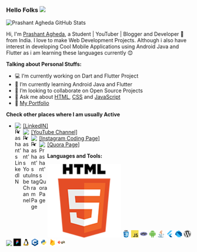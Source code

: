 ### Hello Folks <img src="https://media.giphy.com/media/hvRJCLFzcasrR4ia7z/giphy.gif" width="25px">

<p>
  <img src="https://github-readme-stats.vercel.app/api?username=prashant-agheda&show_icons=true&theme=gotham" alt="Prashant Agheda GitHub Stats" />
</p>

Hi, I'm [Prashant Agheda](https://prashantagheda.blogspot.com/), a Student | YouTuber | Blogger and Developer 🚀 from India. I love to make Web Development Projects.
Although i also have interest in developing Cool Mobile Applications using Android Java and Flutter as i am learning these languages currently 😊


**Talking about Personal Stuffs:**

- 💻 I’m currently working on Dart and Flutter Project
- 🌱 I’m currently learning Android Java and Flutter
- 👦 I’m looking to collaborate on Open Source Projects
- 💬 Ask me about [HTML](https://developer.mozilla.org/en-US/docs/Web/HTML), [CSS](https://developer.mozilla.org/en-US/docs/Web/CSS) and [JavaScript](https://developer.mozilla.org/en-US/docs/Web/Javascript)
- 📝 [My Portfolio](https://prashant-agheda.github.io/)

**Check other places where I am usually Active**
- <a href="https://www.linkedin.com/in/prashant-agheda-421760199">
    <img align="left" alt="Prashant's LinkedIN" width="22px" src="https://cdn.jsdelivr.net/npm/simple-icons@3/icons/linkedin.svg" />
    [LinkedIN]
  </a>
  
- <a href="https://www.youtube.com/channel/UC5PiBsLrQny-uga3BXKOuDA">
    <img align="left" alt="Prashant's Youtube Channel" width="22px" src="https://cdn.jsdelivr.net/npm/simple-icons@3/icons/youtube.svg" />
    [YouTube Channel]
  </a>

- <a href="https://www.instagram.com/crafty_coding/">
    <img align="left" alt="Prashant's Instagram Page" width="22px" src="https://cdn.jsdelivr.net/npm/simple-icons@3/icons/instagram.svg" />
      [Instagram Coding Page]
  </a>

- <a href="https://www.quora.com/profile/Prashant-Agheda-1/">
    <img align="left" alt="Prashant's Quora Page" width="22px" src="https://cdn.jsdelivr.net/npm/simple-icons@3/icons/quora.svg" />
    [Quora Page]
  </a>

**Languages and Tools:**  

<code><img height="200" src="https://raw.githubusercontent.com/github/explore/80688e429a7d4ef2fca1e82350fe8e3517d3494d/topics/html/html.png"></code>
<code><img height="20" src="https://raw.githubusercontent.com/github/explore/80688e429a7d4ef2fca1e82350fe8e3517d3494d/topics/css/css.png"></code>
<code><img height="20" src="https://raw.githubusercontent.com/github/explore/80688e429a7d4ef2fca1e82350fe8e3517d3494d/topics/javascript/javascript.png"></code>
<code><img height="20" src="https://raw.githubusercontent.com/github/explore/80688e429a7d4ef2fca1e82350fe8e3517d3494d/topics/php/php.png"></code>
<code><img height="20" src="https://raw.githubusercontent.com/github/explore/80688e429a7d4ef2fca1e82350fe8e3517d3494d/topics/android/android.png"></code>
<code><img height="20" src="https://raw.githubusercontent.com/github/explore/80688e429a7d4ef2fca1e82350fe8e3517d3494d/topics/java/java.png"></code>
<code><img height="20" src="https://raw.githubusercontent.com/github/explore/80688e429a7d4ef2fca1e82350fe8e3517d3494d/topics/flutter/flutter.png"></code>
<code><img height="20" src="https://raw.githubusercontent.com/github/explore/80688e429a7d4ef2fca1e82350fe8e3517d3494d/topics/dart/dart.png"></code>
<code><img height="20" src="https://raw.githubusercontent.com/github/explore/80688e429a7d4ef2fca1e82350fe8e3517d3494d/topics/wordpress/wordpress.png"></code>
<code><img height="20" src="https://raw.githubusercontent.com/github/explore/80688e429a7d4ef2fca1e82350fe8e3517d3494d/topics/blogspot/blogspot.png"></code>
<code><img height="20" src="https://raw.githubusercontent.com/github/explore/80688e429a7d4ef2fca1e82350fe8e3517d3494d/topics/figma/figma.png"></code>
<code><img height="20" src="https://raw.githubusercontent.com/github/explore/80688e429a7d4ef2fca1e82350fe8e3517d3494d/topics/linux/linux.png"></code>
<code><img height="20" src="https://raw.githubusercontent.com/github/explore/80688e429a7d4ef2fca1e82350fe8e3517d3494d/topics/cpp/cpp.png"></code>
<code><img height="20" src="https://raw.githubusercontent.com/github/explore/80688e429a7d4ef2fca1e82350fe8e3517d3494d/topics/python/python.png"></code>
<code><img height="20" src="https://raw.githubusercontent.com/github/explore/80688e429a7d4ef2fca1e82350fe8e3517d3494d/topics/firebase/firebase.png"></code>
<code><img height="20" src="https://raw.githubusercontent.com/github/explore/80688e429a7d4ef2fca1e82350fe8e3517d3494d/topics/git/git.png"></code>
